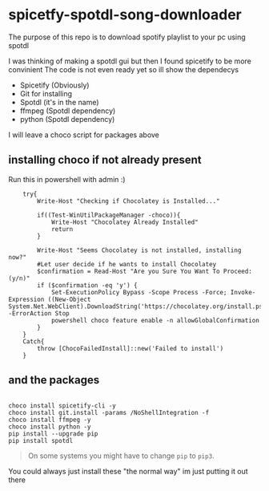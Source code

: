 # spicetfy-spotdl-song-downloader

The purpose of this repo is to download spotify playlist to your pc using spotdl

I was thinking of making a spotdl gui but then I found spicetify to be more convinient
The code is not even ready yet so ill show the dependecys
- Spicetify (Obviously)
- Git for installing
- Spotdl (it's in the name)
- ffmpeg (Spotdl dependency)
- python (Spotdl dependency)

I will leave a choco script for packages above

## installing choco if not already present

Run this in powershell with admin :)

```
    try{
        Write-Host "Checking if Chocolatey is Installed..."

        if((Test-WinUtilPackageManager -choco)){
            Write-Host "Chocolatey Already Installed"
            return
        }
    
        Write-Host "Seems Chocolatey is not installed, installing now?"
        #Let user decide if he wants to install Chocolatey
        $confirmation = Read-Host "Are you Sure You Want To Proceed:(y/n)"
        if ($confirmation -eq 'y') {
            Set-ExecutionPolicy Bypass -Scope Process -Force; Invoke-Expression ((New-Object System.Net.WebClient).DownloadString('https://chocolatey.org/install.ps1')) -ErrorAction Stop
            powershell choco feature enable -n allowGlobalConfirmation
        }
    }
    Catch{
        throw [ChocoFailedInstall]::new('Failed to install')
    }

```
## and the packages
```

choco install spicetify-cli -y
choco install git.install -params /NoShellIntegration -f
choco install ffmpeg -y
choco install python -y
pip install --upgrade pip
pip install spotdl

```
 > On some systems you might have to change `pip` to `pip3`.

You could always just install these "the normal way" im just putting it out there 

